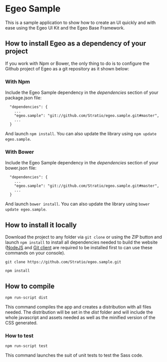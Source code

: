 # Egeo Sample

This is a sample application to show how to create an UI quickly and with ease
using the Egeo UI Kit and the Egeo Base Framework.

## How to install Egeo as a dependency of your project

If you work with Npm or Bower, the only thing to do is to configure the Github project of Egeo as a git repository as it shown below:

### With Npm

Include the Egeo Sample dependency in the *dependencies* section of your package.json file:
```
  "dependencies": {
    ...
    "egeo.sample": "git://github.com/Stratio/egeo.sample.git#master",
    ...
  }
```
And launch `npm install`. You can also update the library using `npm update egeo.sample`.

### With Bower

Include the Egeo Sample dependency in the *dependencies* section of your bower.json file:
```
  "dependencies": {
    ...
    "egeo.sample": "git://github.com/Stratio/egeo.sample.git#master",
    ...
  }
```
And launch `bower install`. You can also update the library using `bower update egeo.sample`.


## How to install it locally

Download the project to any folder via `git clone` or using the ZIP button and launch `npm install` to install all dependencies needed to build the website ([NodeJS](https://nodejs.org) and [Git client](https://git-scm.com/download/) are required to be installed first to can use these commands on your console).

```
git clone https://github.com/Stratio/egeo.sample.git

npm install
```

## How to compile

```
npm run-script dist
```

This command compiles the app and creates a distribution with all files needed. The distribution will be set in the *dist* folder and will include the whole javascript and assets needed as well as the minified version of the CSS generated.

### How to test

```
npm run-script test
```

This command launches the suit of unit tests to test the Sass code.
